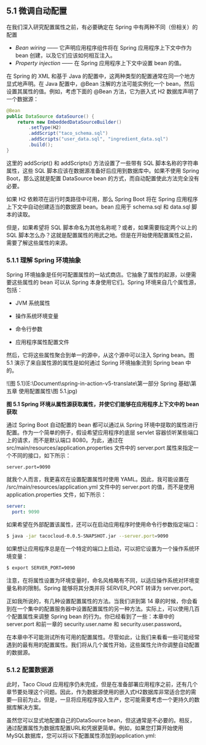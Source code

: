 ## 5.1 微调自动配置

在我们深入研究配置属性之前，有必要确定在 Spring 中有两种不同（但相关）的配置

- *Bean wiring* —— 它声明应用程序组件将在 Spring 应用程序上下文中作为 bean 创建，以及它们应该如何相互注入。
- *Property injection* —— 在 Spring 应用程序上下文中设置 bean 的值。

在 Spring 的 XML 和基于 Java 的配置中，这两种类型的配置通常在同一个地方显式地声明。在 Java 配置中，@Bean 注解的方法可能实例化一个 bean，然后设置其属性的值。例如，考虑下面的 @Bean 方法，它为嵌入式 H2 数据库声明了一个数据源：

```java
@Bean
public DataSource dataSource() {
    return new EmbeddedDataSourceBuilder()
        .setType(H2)
        .addScript("taco_schema.sql")
        .addScripts("user_data.sql", "ingredient_data.sql")
        .build();
}
```

这里的 addScript() 和 addScripts() 方法设置了一些带有 SQL 脚本名称的字符串属性，这些 SQL 脚本应该在数据源准备好后应用到数据库中。如果不使用 Spring Boot，那么这就是配置 DataSource bean 的方式，而自动配置使此方法完全没有必要。

如果 H2 依赖项在运行时类路径中可用，那么 Spring Boot 将在 Spring 应用程序上下文中自动创建适当的数据源 bean。bean 应用于 schema.sql 和 data.sql 脚本的读取。

但是，如果希望将 SQL 脚本命名为其他名称呢？或者，如果需要指定两个以上的 SQL 脚本怎么办？这就是配置属性的用武之地。但是在开始使用配置属性之前，需要了解这些属性的来源。

### 5.1.1 理解 Spring 环境抽象

Spring 环境抽象是任何可配置属性的一站式商店。它抽象了属性的起源，以便需要这些属性的 bean 可以从 Spring 本身使用它们。Spring 环境来自几个属性源，包括：

- JVM 系统属性

- 操作系统环境变量

- 命令行参数

- 应用程序属性配置文件

然后，它将这些属性聚合到单一的源中，从这个源中可以注入 Spring bean。图 5.1 演示了来自属性源的属性是如何通过 Spring 环境抽象流到 Spring bean 中的。

![图 5.1](E:\Document\spring-in-action-v5-translate\第一部分 Spring 基础\第五章 使用配置属性\图 5.1.jpg)

**图 5.1 Spring 环境从属性源获取属性，并使它们能够在应用程序上下文中的 bean 获取**

通过 Spring Boot 自动配置的 bean 都可以通过从 Spring 环境中提取的属性进行配置。作为一个简单的例子，假设希望应用程序的底层 servlet 容器侦听某些端口上的请求，而不是默认端口 8080。为此，通过在 src/main/resources/application.properties 文件中的 server.port 属性来指定一个不同的接口，如下所示：

```properties
server.port=9090
```

就我个人而言，我更喜欢在设置配置属性时使用 YAML。因此，我可能设置在 /src/main/resources/application.yml 文件中的 server.port 的值，而不是使用 application.properties 文件，如下所示：

```yaml
server:
  port: 9090
```

如果希望在外部配置该属性，还可以在启动应用程序时使用命令行参数指定端口：

```bash
$ java -jar tacocloud-0.0.5-SNAPSHOT.jar --server.port=9090
```

如果想让应用程序总是在一个特定的端口上启动，可以把它设置为一个操作系统环境变量：

```bash
$ export SERVER_PORT=9090
```

注意，在将属性设置为环境变量时，命名风格略有不同，以适应操作系统对环境变量名称的限制。Spring 能够将其分类并将 SERVER_PORT 转译为 server.port。

正如我所说的，有几种设置配置属性的方法。当我们讲到第 14 章的时候，你会看到在一个集中的配置服务器中设置配置属性的另一种方法。实际上，可以使用几百个配置属性来调整 Spring bean 的行为。你已经看到了一些：本章中的 server.port 和前一章的 security.user.name 和 security.user.password。

在本章中不可能测试所有可用的配置属性。尽管如此，让我们来看看一些可能经常遇到的最有用的配置属性。我们将从几个属性开始，这些属性允许你调整自动配置的数据源。

### 5.1.2 配置数据源

此时，Taco Cloud 应用程序仍未完成，但是在准备部署应用程序之前，还有几个章节要处理这个问题。因此，作为数据源使用的嵌入式H2数据库非常适合您的需要—目前为止。但是，一旦将应用程序投入生产，您可能需要考虑一个更持久的数据库解决方案。

虽然您可以显式地配置自己的DataSource bean，但这通常是不必要的。相反，通过配置属性为数据库配置URL和凭据更简单。例如，如果您打算开始使用MySQL数据库，您可以将以下配置属性添加到application.yml: